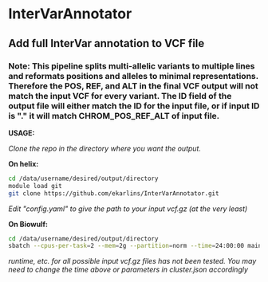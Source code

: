 # InterVarAnnotator
## Add full InterVar annotation to VCF file

### Note:  This pipeline splits multi-allelic variants to multiple lines and reformats positions and alleles to minimal representations. Therefore the POS, REF, and ALT in the final VCF output will not match the input VCF for every variant. The ID field of the output file will either match the ID for the input file, or if input ID is "." it will match CHROM_POS_REF_ALT of input file.


**USAGE:**

*Clone the repo in the directory where you want the output.*

**On helix:**

```sh
cd /data/username/desired/output/directory
module load git
git clone https://github.com/ekarlins/InterVarAnnotator.git
```

*Edit "config.yaml" to give the path to your input vcf.gz (at the very least)*

**On Biowulf:**

```sh
cd /data/username/desired/output/directory
sbatch --cpus-per-task=2 --mem=2g --partition=norm --time=24:00:00 mainSnake.sh
```

*runtime, etc. for all possible input vcf.gz files has not been tested.  You may need to change the time above or parameters in cluster.json accordingly*




